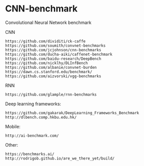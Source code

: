 # CNN-benchmark
Convolutional Neural Network benchmark

CNN
~~~
https://github.com/dividiti/ck-caffe
https://github.com/soumith/convnet-benchmarks
https://github.com/jcjohnson/cnn-benchmarks
https://github.com/ducha-aiki/caffenet-benchmark
https://github.com/baidu-research/DeepBench
https://github.com/nicklhy/DLInfBench
https://github.com/albanie/convnet-burden
https://dawn.cs.stanford.edu/benchmark/
https://github.com/aizvorski/vgg-benchmarks
~~~

RNN
~~~
https://github.com/glample/rnn-benchmarks
~~~

Deep learning frameworks:
~~~
https://github.com/gakarak/DeepLearning_Frameworks_Benchmark
http://dlbench.comp.hkbu.edu.hk/
~~~

Mobile:
~~~
http://ai-benchmark.com/
~~~

Other:
~~~
https://benchmarks.ai/
http://rodrigob.github.io/are_we_there_yet/build/
~~~

